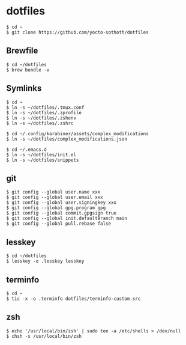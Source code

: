 # dotfiles

``` shell
$ cd ~
$ git clone https://github.com/yocto-sothoth/dotfiles
```

## Brewfile

``` shell
$ cd ~/dotfiles
$ brew bundle -v
```

## Symlinks

``` shell
$ cd ~
$ ln -s ~/dotfiles/.tmux.conf
$ ln -s ~/dotfiles/.zprofile
$ ln -s ~/dotfiles/.zshenv
$ ln -s ~/dotfiles/.zshrc

$ cd ~/.config/karabiner/assets/complex_modifications
$ ln -s ~/dotfiles/complex_modifications.json

$ cd ~/.emacs.d
$ ln -s ~/dotfiles/init.el
$ ln -s ~/dotfiles/snippets
```

## git

``` shell
$ git config --global user.name xxx
$ git config --global user.email xxx
$ git config --global user.signingkey xxx
$ git config --global gpg.program gpg
$ git config --global commit.gpgsign true
$ git config --global init.defaultBranch main
$ git config --global pull.rebase false
```

## lesskey

``` shell
$ cd ~/dotfiles
$ lesskey -o .lesskey lesskey
```

## terminfo

``` shell
$ cd ~
$ tic -x -o .terminfo dotfiles/terminfo-custom.src
```

## zsh

``` shell
$ echo '/usr/local/bin/zsh' | sudo tee -a /etc/shells > /dev/null
$ chsh -s /usr/local/bin/zsh
```
